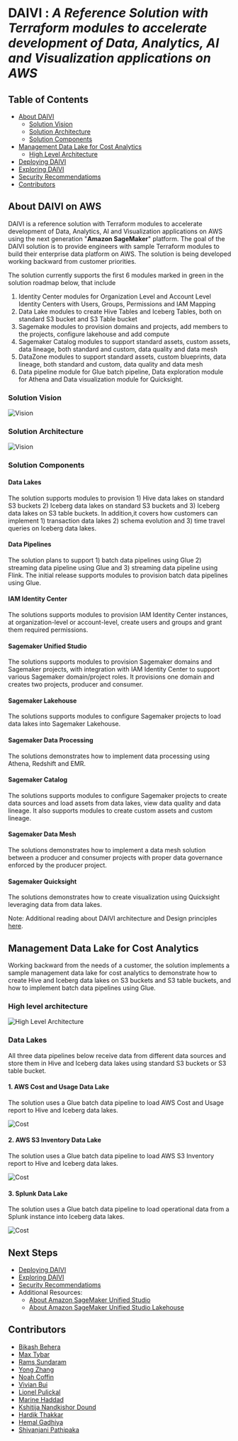 # **DAIVI** : _A Reference Solution with Terraform modules to accelerate development of Data, Analytics, AI and Visualization applications on AWS_

## Table of Contents

- [About DAIVI](#about-daivi)
  - [Solution Vision](#solution-vision)
  - [Solution Architecture](#solution-architecture)
  - [Solution Components](#solution-components)
- [Management Data Lake for Cost Analytics](#management-data-lake-for-cost-analytics)
  - [High Level Architecture](#high-level-architecture)
- [Deploying DAIVI](./docs/main/solutions-deployment.md)
- [Exploring DAIVI](./docs/demo/exploring-daivi.md)
- [Security Recommendatioms](./docs/main/security-recommendations.md)
- [Contributors](#contributors)

## About DAIVI on AWS

DAIVI is a reference solution with Terraform modules to accelerate development of Data, Analytics, AI and Visualization applications on AWS using the next generation "**Amazon SageMaker**" platform. The goal of the DAIVI solution is to provide engineers with sample Terraform modules to build their enterprise data platform on AWS. The solution is being developed working backward from customer priorities.

The solution currently supports the first 6 modules marked in green in the solution roadmap below, that include

1. Identity Center modules for Organization Level and Account Level Identity Centers with Users, Groups, Permissions and IAM Mapping
2. Data Lake modules to create Hive Tables and Iceberg Tables, both on standard S3 bucket and S3 Table bucket
3. Sagemake modules to provision domains and projects, add members to the projects, configure lakehouse and add compute
4. Sagemaker Catalog modules to support standard assets, custom assets, data lineage, both standard and custom, data quality and data mesh
5. DataZone modules to support standard assets, custom blueprints, data lineage, both standard and custom, data quality and data mesh
6. Data pipeline module for Glue batch pipeline, Data exploration module for Athena and Data visualization module for Quicksight.

### Solution Vision

![Vision](./docs/images/daivi_vision.png)

### Solution Architecture

![Vision](./docs/images/daivi_solution.png)

### Solution Components

#### Data Lakes

The solution supports modules to provision 1) Hive data lakes on standard S3 buckets 2) Iceberg data lakes on standard S3 buckets and 3) Iceberg data lakes on S3 table buckets. In addition,it covers how customers can implement 1) transaction data lakes 2) schema evolution and 3) time travel queries on Iceberg data lakes.

#### Data Pipelines

The solution plans to support 1) batch data pipelines using Glue 2) streaming data pipeline using Glue and 3) streaming data pipeline using Flink. The initial release supports modules to provision batch data pipelines using Glue.

#### IAM Identity Center

The solutions supports modules to provision IAM Identity Center instances, at organization-level or account-level, create users and groups and grant them required permissions.

#### Sagemaker Unified Studio

The solutions supports modules to provision Sagemaker domains and Sagemaker projects, with integration with IAM Identity Center to support various Sagemaker domain/project roles. It provisions one domain and creates two projects, producer and consumer.

#### Sagemaker Lakehouse

The solutions supports modules to configure Sagemaker projects to load data lakes into Sagemaker Lakehouse.

#### Sagemaker Data Processing

The solutions demonstrates how to implement data processing using Athena, Redshift and EMR.

#### Sagemaker Catalog

The solutions supports modules to configure Sagemaker projects to create data sources and load assets from data lakes, view data quality and data lineage. It also supports modules to create custom assets and custom lineage.

#### Sagemaker Data Mesh

The solutions demonstrates how to implement a data mesh solution between a producer and consumer projects with proper data governance enforced by the producer project.

#### Sagemaker Quicksight

The solutions demonstrates how to create visualization using Quicksight leveraging data from data lakes.

Note: Additional reading about DAIVI architecture and Design principles [here](./docs/main/design-principles.md).

## Management Data Lake for Cost Analytics

Working backward from the needs of a customer, the solution implements a sample management data lake for cost analytics to demonstrate how to create Hive and Iceberg data lakes on S3 buckets and S3 table buckets, and how to implement batch data pipelines using Glue.

### High level architecture

![High Level Architecture](./docs/images/solution_architecture.png)

### Data Lakes

All three data pipelines below receive data from different data sources and store them in Hive and Iceberg data lakes using standard S3 buckets or S3 table bucket.

#### 1. AWS Cost and Usage Data Lake

The solution uses a Glue batch data pipeline to load AWS Cost and Usage report to Hive and Iceberg data lakes.

![Cost](./docs/images/main/cost_usecase.png)

#### 2. AWS S3 Inventory Data Lake

The solution uses a Glue batch data pipeline to load AWS S3 Inventory report to Hive and Iceberg data lakes.

![Cost](./docs/images/main/inventory_usecase.png)

#### 3. Splunk Data Lake

The solution uses a Glue batch data pipeline to load operational data from a Splunk instance into Iceberg data lakes.

![Cost](./docs/images/main/splunk_usecase.png)

## Next Steps

- [Deploying DAIVI](./docs/main/solutions-deployment.md)
- [Exploring DAIVI](./docs/demo/exploring-daivi.md)
- [Security Recommendatioms](./docs/main/security-recommendations.md)
- Additional Resources:
  - [About Amazon SageMaker Unified Studio](./docs/amazon-sagemaker-unified-studio.md)
  - [About Amazon SageMaker Unified Studio Lakehouse](./docs/amazon-sagemaker-unified-studio-lakehouse.md)

## Contributors

- [Bikash Behera](https://www.linkedin.com/in/bikash-behera/)
- [Max Tybar](https://www.linkedin.com/in/maxtybar/)
- [Rams Sundaram](https://www.linkedin.com/in/ramasubramanian-sundaram-2616312/)
- [Yong Zhang](https://www.linkedin.com/in/zhangyong/)
- [Noah Coffin](https://www.linkedin.com/in/noah-coffin/)
- [Vivian Bui](https://www.linkedin.com/in/vivian-bui-413a561b6/)
- [Lionel Pulickal](https://www.linkedin.com/in/pjlionel/)
- [Marine Haddad](https://www.linkedin.com/in/marine-haddad-38a542b5/)
- [Kshitija Nandkishor Dound](https://www.linkedin.com/in/kshitijadound/)
- [Hardik Thakkar](https://www.linkedin.com/in/hardikvthakkar/)
- [Hemal Gadhiya](https://www.linkedin.com/in/hemal-gadhiya/)
- [Shivanjani Pathipaka](https://www.linkedin.com/in/shivanjani-pathipaka/)
